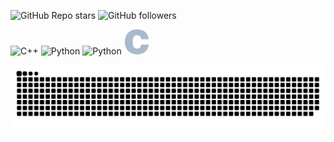 ![GitHub Repo stars](https://img.shields.io/github/stars/GeonHyeongLee/GeonHyeongLee?style=for-the-badge&logo=github)
![GitHub followers](https://img.shields.io/github/followers/GeonHyeongLee?style=social)

![C++](https://img.shields.io/badge/C++-00599C?style=for-the-badge&logo=cplusplus&logoColor=white)
![Python](https://img.shields.io/badge/Python-3776AB?style=flat-square&logo=python&logoColor=white)
![Python](https://img.shields.io/badge/Python-#A8B9CC?style=flat-square&logo=python&logoColor=white)
<img src="https://raw.githubusercontent.com/devicons/devicon/master/icons/c/c-original.svg" width="40" height="40"/>


<img src="https://raw.githubusercontent.com/Platane/snk/output/github-contribution-grid-snake.svg" alt="snake gif" />

